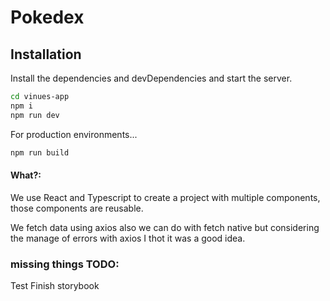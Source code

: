 # Pokedex
## Installation

Install the dependencies and devDependencies and start the server.

```sh
cd vinues-app
npm i
npm run dev
```

For production environments...
```sh
npm run build
```
#### What?: 
We use React and Typescript to create a project with multiple components, those components are reusable.

We fetch data using axios also we can do with fetch native but considering the manage of errors with axios I thot it was a good idea.

### missing things TODO:
Test
Finish storybook